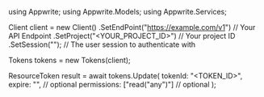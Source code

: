 using Appwrite;
using Appwrite.Models;
using Appwrite.Services;

Client client = new Client()
    .SetEndPoint("https://example.com/v1") // Your API Endpoint
    .SetProject("<YOUR_PROJECT_ID>") // Your project ID
    .SetSession(""); // The user session to authenticate with

Tokens tokens = new Tokens(client);

ResourceToken result = await tokens.Update(
    tokenId: "<TOKEN_ID>",
    expire: "", // optional
    permissions: ["read("any")"] // optional
);